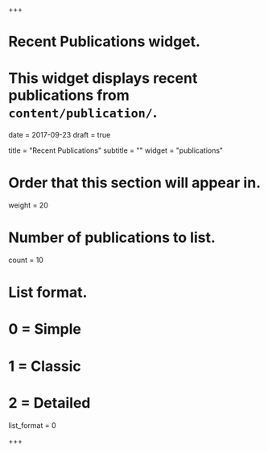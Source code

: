 +++
# Recent Publications widget.
# This widget displays recent publications from `content/publication/`.

date = 2017-09-23
draft = true

title = "Recent Publications"
subtitle = ""
widget = "publications"

# Order that this section will appear in.
weight = 20

# Number of publications to list.
count = 10

# List format.
#   0 = Simple
#   1 = Classic
#   2 = Detailed
list_format = 0

+++

